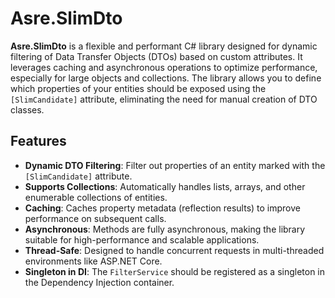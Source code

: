 # Asre.SlimDto

**Asre.SlimDto** is a flexible and performant C# library designed for dynamic filtering of Data Transfer Objects (DTOs) based on custom attributes. It leverages caching and asynchronous operations to optimize performance, especially for large objects and collections. The library allows you to define which properties of your entities should be exposed using the `[SlimCandidate]` attribute, eliminating the need for manual creation of DTO classes.

## Features
- **Dynamic DTO Filtering**: Filter out properties of an entity marked with the `[SlimCandidate]` attribute.
- **Supports Collections**: Automatically handles lists, arrays, and other enumerable collections of entities.
- **Caching**: Caches property metadata (reflection results) to improve performance on subsequent calls.
- **Asynchronous**: Methods are fully asynchronous, making the library suitable for high-performance and scalable applications.
- **Thread-Safe**: Designed to handle concurrent requests in multi-threaded environments like ASP.NET Core.
- **Singleton in DI**: The `FilterService` should be registered as a singleton in the Dependency Injection container.



